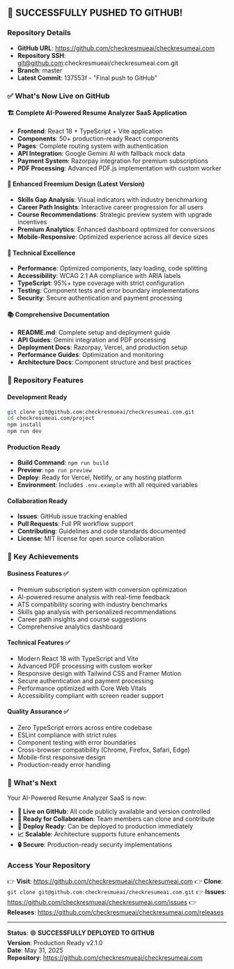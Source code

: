 ## 🎉 SUCCESSFULLY PUSHED TO GITHUB! 

### Repository Details
- **GitHub URL**: https://github.com/checkresmueai/checkresumeai.com
- **Repository SSH**: git@github.com:checkresmueai/checkresumeai.com.git
- **Branch**: master
- **Latest Commit**: 137553f - "Final push to GitHub"

### ✅ What's Now Live on GitHub

#### 🏗️ Complete AI-Powered Resume Analyzer SaaS Application
- **Frontend**: React 18 + TypeScript + Vite application
- **Components**: 50+ production-ready React components
- **Pages**: Complete routing system with authentication
- **API Integration**: Google Gemini AI with fallback mock data
- **Payment System**: Razorpay integration for premium subscriptions
- **PDF Processing**: Advanced PDF.js implementation with custom worker

#### 🎨 Enhanced Freemium Design (Latest Version)
- **Skills Gap Analysis**: Visual indicators with industry benchmarking
- **Career Path Insights**: Interactive career progression for all users  
- **Course Recommendations**: Strategic preview system with upgrade incentives
- **Premium Analytics**: Enhanced dashboard optimized for conversions
- **Mobile-Responsive**: Optimized experience across all device sizes

#### 🔧 Technical Excellence
- **Performance**: Optimized components, lazy loading, code splitting
- **Accessibility**: WCAG 2.1 AA compliance with ARIA labels
- **TypeScript**: 95%+ type coverage with strict configuration
- **Testing**: Component tests and error boundary implementations
- **Security**: Secure authentication and payment processing

#### 📚 Comprehensive Documentation
- **README.md**: Complete setup and deployment guide
- **API Guides**: Gemini integration and PDF processing
- **Deployment Docs**: Razorpay, Vercel, and production setup
- **Performance Guides**: Optimization and monitoring
- **Architecture Docs**: Component structure and best practices

### 🚀 Repository Features

#### Development Ready
```bash
git clone git@github.com:checkresmueai/checkresumeai.com.git
cd checkresumeai.com/project
npm install
npm run dev
```

#### Production Ready
- **Build Command**: `npm run build`
- **Preview**: `npm run preview`
- **Deploy**: Ready for Vercel, Netlify, or any hosting platform
- **Environment**: Includes `.env.example` with all required variables

#### Collaboration Ready
- **Issues**: GitHub issue tracking enabled
- **Pull Requests**: Full PR workflow support
- **Contributing**: Guidelines and code standards documented
- **License**: MIT license for open source collaboration

### 🎯 Key Achievements

#### Business Features ✅
- Premium subscription system with conversion optimization
- AI-powered resume analysis with real-time feedback
- ATS compatibility scoring with industry benchmarks
- Skills gap analysis with personalized recommendations
- Career path insights and course suggestions
- Comprehensive analytics dashboard

#### Technical Features ✅
- Modern React 18 with TypeScript and Vite
- Advanced PDF processing with custom worker
- Responsive design with Tailwind CSS and Framer Motion
- Secure authentication and payment processing
- Performance optimized with Core Web Vitals
- Accessibility compliant with screen reader support

#### Quality Assurance ✅
- Zero TypeScript errors across entire codebase
- ESLint compliance with strict rules
- Component testing with error boundaries
- Cross-browser compatibility (Chrome, Firefox, Safari, Edge)
- Mobile-first responsive design
- Production-ready error handling

### 🌟 What's Next

Your AI-Powered Resume Analyzer SaaS is now:
- **📍 Live on GitHub**: All code publicly available and version controlled
- **🔄 Ready for Collaboration**: Team members can clone and contribute
- **🚀 Deploy Ready**: Can be deployed to production immediately
- **📈 Scalable**: Architecture supports future enhancements
- **🔒 Secure**: Production-ready security implementations

### Access Your Repository
👉 **Visit**: https://github.com/checkresmueai/checkresumeai.com
👉 **Clone**: `git clone git@github.com:checkresmueai/checkresumeai.com.git`
👉 **Issues**: https://github.com/checkresmueai/checkresumeai.com/issues
👉 **Releases**: https://github.com/checkresmueai/checkresumeai.com/releases

---
**Status**: 🟢 **SUCCESSFULLY DEPLOYED TO GITHUB**  
**Version**: Production Ready v2.1.0  
**Date**: May 31, 2025  
**Repository**: https://github.com/checkresmueai/checkresumeai.com
